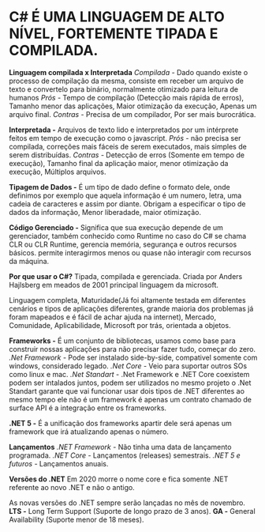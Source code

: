 # C# É UMA LINGUAGEM DE ALTO NÍVEL, FORTEMENTE TIPADA E COMPILADA.

**Linguagem compilada x Interpretada**
    *Compilada -* Dado quando  existe o processo de compilação da mesma, consiste em receber um arquivo de texto e convertelo para binário, normalmente otimizado para leitura de humanos
    *Prós -* Tempo de compilação (Detecção mais rápida de erros), Tamanho menor das aplicações, Maior otimização da execução, Apenas um arquivo final.
    *Contras -* Precisa de um compilador, Por ser mais burocrática.

**Interpretada -** Arquivos de texto lido e interpretados por um intérprete feitos em tempo de execução como o javascript.
    *Prós -* não precisa ser compilada, correções mais fáceis de serem executados, mais simples de serem distribuídas.
    *Contras -* Detecção de erros (Somente em tempo de execução), Tamanho final da aplicação maior, menor otimização da execução, Múltiplos arquivos.

**Tipagem de Dados -** É um tipo de dado define o formato dele, onde definimos por exemplo que aquela informação é um numero, letra, uma cadeia de caracteres e assim por diante. Obrigam a especificar o tipo de dados da informação, Menor liberadade, maior otimização.

**Código Gerenciado -** Significa que sua execução depende de um gerenciador, também conhecido como Runtime no caso do C# se chama CLR ou CLR Runtime, gerencia memória, segurança e outros recursos básicos. permite interagirmos menos ou quase não interagir com recursos da máquina.

**Por que usar o C#?**
Tipada, compilada e gerenciada. Criada por Anders Hajlsberg em meados de 2001 principal linguagem da microsoft. 

Linguagem completa, Maturidade(Já foi altamente testada em diferentes cenários e tipos de aplicações diferentes, grande maioria dos problemas já foram mapeados e é fácil de achar ajuda na internet), Mercado, Comunidade, Aplicabilidade, Microsoft por trás, orientada a objetos.

**Frameworks -** É um conjunto de bibliotecas, usamos como base para construir nossas aplicações para não precisar fazer tudo, começar do zero.
    *.Net Framework -* Pode ser instalado side-by-side, compativel somente com windows, considerado legado.
    *.Net Core -* Veio para suportar outros SOs como linux e mac.
    *.Net Standart -* .Net Framework e .NET Core coexistem podem ser intalados juntos, podem ser utilizados no mesmo projeto o .Net Standart garante que vai funcionar usar dois tipos de .NET diferentes ao mesmo tempo ele não é um framework é apenas um contrato chamado de surface API é a integração entre os frameworks.

**.NET 5 -** É a unificação dos frameworks apartir dele será apenas um framework que irá atualizando apenas o número.

**Lançamentos**
    *.NET Framework -* Não tinha uma data de lançamento programada.
    *.NET Core -* Lançamentos (releases) semestrais.
    *.NET 5 e futuros -* Lançamentos anuais.

**Versões do .NET**
Em 2020 morre o nome core e fica somente .NET referente ao novo .NET e não o antigo.

As novas versões do .NET sempre serão lançadas no mês de novembro.
**LTS -** Long Term Support (Suporte de longo prazo de 3 anos).
**GA -** General Availability (Suporte menor de 18 meses).